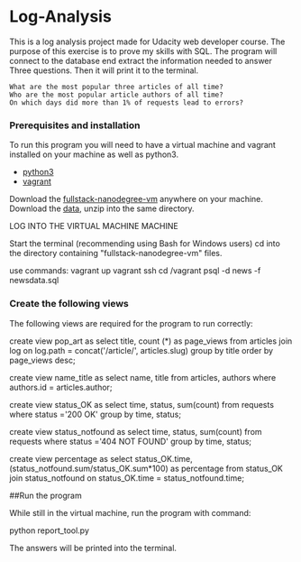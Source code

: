 # Log-Analysis

This is a log analysis project made for Udacity web developer course.
The purpose of this exercise is to prove my skills with SQL.
The program will connect to the database end extract the information needed to answer
Three questions.
Then it will print it to the terminal.


    What are the most popular three articles of all time?
    Who are the most popular article authors of all time?
    On which days did more than 1% of requests lead to errors?


### Prerequisites and installation

To run this program you will need to have a virtual machine and vagrant installed on your machine
as well as python3.

* [python3](https://www.python.org/)
* [vagrant](https://www.vagrantup.com/)

 Download the [fullstack-nanodegree-vm](https://github.com/udacity/fullstack-nanodegree-vm) anywhere on your machine.
 Download the [data](https://d17h27t6h515a5.cloudfront.net/topher/2016/August/57b5f748_newsdata/newsdata.zip), unzip into the same directory.

LOG INTO THE VIRTUAL MACHINE MACHINE

Start the terminal (recommending using Bash for Windows users)
cd into the directory containing "fullstack-nanodegree-vm" files.

use commands:   vagrant up
	        vagrant ssh
                cd /vagrant
  	        psql -d news -f newsdata.sql
		
### Create the following views

The following views are required for the program to run correctly:

create view pop_art as 
select title, count (*) as page_views 
from articles join log 
on log.path = concat('/article/', articles.slug) 
group by title order by page_views desc;


create view name_title as 
select name, title from articles, authors 
where authors.id = articles.author;

create view status_OK as 
select time, status, sum(count) from requests
where status ='200 OK' group by time, status;

create view status_notfound as 
select time, status, sum(count) from requests
where status ='404 NOT FOUND' group by time, status;

create view percentage as 
select status_OK.time, (status_notfound.sum/status_OK.sum*100) as percentage 
from status_OK join status_notfound
on status_OK.time = status_notfound.time;

##Run the program

While still in the virtual machine, run the program with command:

python report_tool.py

The answers will be printed into the terminal.
